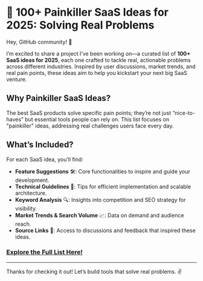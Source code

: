 # 🚀 100+ Painkiller SaaS Ideas for 2025: Solving Real Problems

Hey, GitHub community! 👋

I’m excited to share a project I’ve been working on—a curated list of **100+ SaaS ideas for 2025**, each one crafted to tackle real, actionable problems across different industries. Inspired by user discussions, market trends, and real pain points, these ideas aim to help you kickstart your next big SaaS venture.

## Why Painkiller SaaS Ideas?
The best SaaS products solve specific pain points; they’re not just “nice-to-haves” but essential tools people can rely on. This list focuses on "painkiller" ideas, addressing real challenges users face every day.

## What’s Included?
For each SaaS idea, you’ll find:
- **Feature Suggestions** 🛠️: Core functionalities to inspire and guide your development.
- **Technical Guidelines** 📐: Tips for efficient implementation and scalable architecture.
- **Keyword Analysis** 🔍: Insights into competition and SEO strategy for visibility.
- **Market Trends & Search Volume** 📈: Data on demand and audience reach.
- **Source Links** 🔗: Access to discussions and feedback that inspired these ideas.

### [Explore the Full List Here!](https://my-saas-ideas.com/100-great-saas-product-ideas)

---

Thanks for checking it out! Let’s build tools that solve real problems. ✌️
